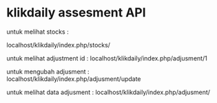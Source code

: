 # klikdaily assesment API

untuk melihat stocks :

localhost/klikdaily/index.php/stocks/

untuk melihat adjustment id :
localhost/klikdaily/index.php/adjusment/1

untuk mengubah adjusment :
localhost/klikdaily/index.php/adjusment/update

untuk melihat data adjusment :
localhost/klikdaily/index.php/adjusment/
